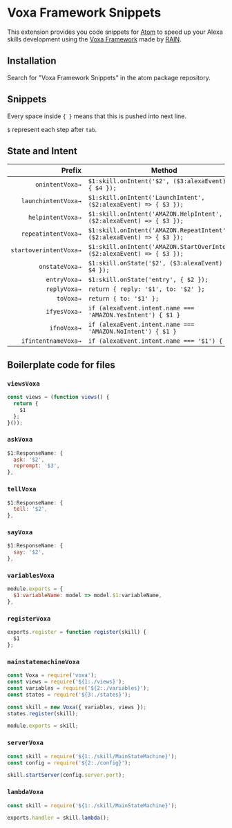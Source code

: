 # Voxa Framework Snippets

This extension provides you code snippets for [Atom](https://atom.io/) to speed up your Alexa skills development using the [Voxa Framework](http://voxa.ai/) made by [RAIN](https://rain.agency/).

## Installation

Search for "Voxa Framework Snippets" in the atom package repository.

## Snippets

Every space inside `{ }` means that this is pushed into next line.

`$` represent each step after `tab`.

## State and Intent

|  Prefix               | Method                                                                   |
| --------------------: | ------------------------------------------------------------------------ |
|       `onintentVoxa→` | `$1:skill.onIntent('$2', ($3:alexaEvent) => { $4 });`                    |
|   `launchintentVoxa→` | `$1:skill.onIntent('LaunchIntent', ($2:alexaEvent) => { $3 });`          |
|     `helpintentVoxa→` | `$1:skill.onIntent('AMAZON.HelpIntent', ($2:alexaEvent) => { $3 });`     |
|   `repeatintentVoxa→` | `$1:skill.onIntent('AMAZON.RepeatIntent', ($2:alexaEvent) => { $3 });`   |
|`startoverintentVoxa→` | `$1:skill.onIntent('AMAZON.StartOverIntent', ($2:alexaEvent) => { $3 });`|
|        `onstateVoxa→` | `$1:skill.onState('$2', ($3:alexaEvent) => { $4 });`                     |
|          `entryVoxa→` | `$1:skill.onState('entry', { $2 });`                                     |
|          `replyVoxa→` | `return { reply: '$1', to: '$2' };`                                      |
|             `toVoxa→` | `return { to: '$1' };`                                                   |
|          `ifyesVoxa→` | `if (alexaEvent.intent.name === 'AMAZON.YesIntent') { $1 }`              |
|           `ifnoVoxa→` | `if (alexaEvent.intent.name === 'AMAZON.NoIntent') { $1 }`               |
|   `ifintentnameVoxa→` | `if (alexaEvent.intent.name === '$1') { $2 }`                            |

## Boilerplate code for files

### `viewsVoxa`

```js
const views = (function views() {
  return {
    $1
  };
}());
```

### `askVoxa`

```js
$1:ResponseName: {
  ask: '$2',
  reprompt: '$3',
},
```

### `tellVoxa`

```js
$1:ResponseName: {
  tell: '$2',
},
```

### `sayVoxa`

```js
$1:ResponseName: {
  say: '$2',
},
```

### `variablesVoxa`

```js
module.exports = {
  $1:variableName: model => model.$1:variableName,
},
```

### `registerVoxa`

```js
exports.register = function register(skill) {
  $1
};
```

### `mainstatemachineVoxa`

```js
const Voxa = require('voxa');
const views = require('${1:./views}');
const variables = require('${2:./variables}');
const states = require('${3:./states}');

const skill = new Voxa({ variables, views });
states.register(skill);

module.exports = skill;
```

### `serverVoxa`

```js
const skill = require('${1:./skill/MainStateMachine}');
const config = require('${2:./config}');

skill.startServer(config.server.port);
```

### `lambdaVoxa`

```js
const skill = require('${1:./skill/MainStateMachine}');

exports.handler = skill.lambda();
```
